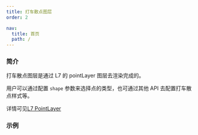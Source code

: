 ```yaml
---
title: 打车散点图层
order: 2

nav:
  title: 首页
  path: /
---
```


### 简介

打车散点图层是通过 L7 的 pointLayer 图层去渲染完成的。

用户可以通过配置 `shape` 参数来选择点的类型，也可通过其他 API 去配置打车散点样式等。

详情可见[L7 PointLayer](https://l7.antv.antgroup.com/api/point_layer/pointlayer)

### 示例

<code src="./demos/pointLayer.tsx" compact  defaultShowCode=‘true’> </code>
